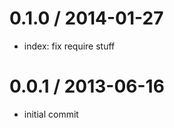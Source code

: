
0.1.0 / 2014-01-27
==================

 * index: fix require stuff

0.0.1 / 2013-06-16
==================

  * initial commit
